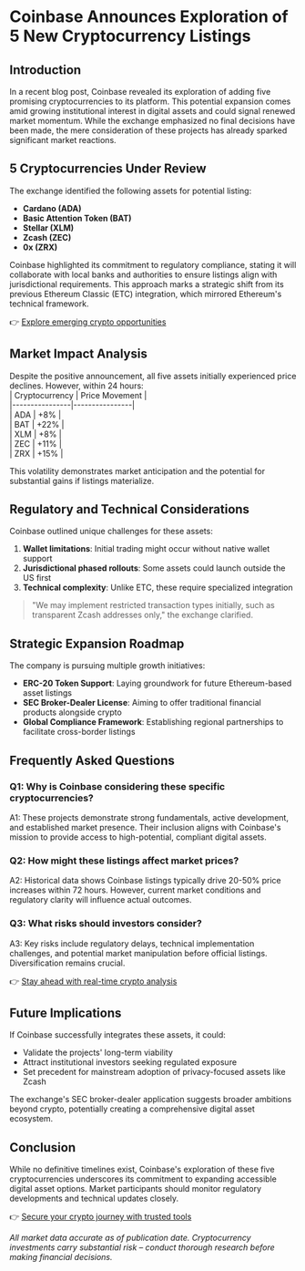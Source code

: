 # Coinbase Announces Exploration of 5 New Cryptocurrency Listings  

## Introduction  
In a recent blog post, Coinbase revealed its exploration of adding five promising cryptocurrencies to its platform. This potential expansion comes amid growing institutional interest in digital assets and could signal renewed market momentum. While the exchange emphasized no final decisions have been made, the mere consideration of these projects has already sparked significant market reactions.  

## 5 Cryptocurrencies Under Review  
The exchange identified the following assets for potential listing:  
- **Cardano (ADA)**  
- **Basic Attention Token (BAT)**  
- **Stellar (XLM)**  
- **Zcash (ZEC)**  
- **0x (ZRX)**  

Coinbase highlighted its commitment to regulatory compliance, stating it will collaborate with local banks and authorities to ensure listings align with jurisdictional requirements. This approach marks a strategic shift from its previous Ethereum Classic (ETC) integration, which mirrored Ethereum's technical framework.  

👉 [Explore emerging crypto opportunities](https://bit.ly/okx-bonus)  

## Market Impact Analysis  
Despite the positive announcement, all five assets initially experienced price declines. However, within 24 hours:  
| Cryptocurrency | Price Movement |  
|----------------|----------------|  
| ADA            | +8%            |  
| BAT            | +22%           |  
| XLM            | +8%            |  
| ZEC            | +11%           |  
| ZRX            | +15%           |  

This volatility demonstrates market anticipation and the potential for substantial gains if listings materialize.  

## Regulatory and Technical Considerations  
Coinbase outlined unique challenges for these assets:  
1. **Wallet limitations**: Initial trading might occur without native wallet support  
2. **Jurisdictional phased rollouts**: Some assets could launch outside the US first  
3. **Technical complexity**: Unlike ETC, these require specialized integration  

> "We may implement restricted transaction types initially, such as transparent Zcash addresses only," the exchange clarified.  

## Strategic Expansion Roadmap  
The company is pursuing multiple growth initiatives:  
- **ERC-20 Token Support**: Laying groundwork for future Ethereum-based asset listings  
- **SEC Broker-Dealer License**: Aiming to offer traditional financial products alongside crypto  
- **Global Compliance Framework**: Establishing regional partnerships to facilitate cross-border listings  

## Frequently Asked Questions  

### Q1: Why is Coinbase considering these specific cryptocurrencies?  
A1: These projects demonstrate strong fundamentals, active development, and established market presence. Their inclusion aligns with Coinbase's mission to provide access to high-potential, compliant digital assets.  

### Q2: How might these listings affect market prices?  
A2: Historical data shows Coinbase listings typically drive 20-50% price increases within 72 hours. However, current market conditions and regulatory clarity will influence actual outcomes.  

### Q3: What risks should investors consider?  
A3: Key risks include regulatory delays, technical implementation challenges, and potential market manipulation before official listings. Diversification remains crucial.  

👉 [Stay ahead with real-time crypto analysis](https://bit.ly/okx-bonus)  

## Future Implications  
If Coinbase successfully integrates these assets, it could:  
- Validate the projects' long-term viability  
- Attract institutional investors seeking regulated exposure  
- Set precedent for mainstream adoption of privacy-focused assets like Zcash  

The exchange's SEC broker-dealer application suggests broader ambitions beyond crypto, potentially creating a comprehensive digital asset ecosystem.  

## Conclusion  
While no definitive timelines exist, Coinbase's exploration of these five cryptocurrencies underscores its commitment to expanding accessible digital asset options. Market participants should monitor regulatory developments and technical updates closely.  

👉 [Secure your crypto journey with trusted tools](https://bit.ly/okx-bonus)  

*All market data accurate as of publication date. Cryptocurrency investments carry substantial risk – conduct thorough research before making financial decisions.*